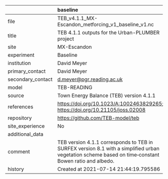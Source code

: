 |                   | baseline                                                                                                                                            |
|:------------------|:----------------------------------------------------------------------------------------------------------------------------------------------------|
| file              | TEB_v4.1.1_MX-Escandon_metforcing_v1_baseline_v1.nc                                                                                                 |
| title             | TEB 4.1.1 outputs for the Urban-PLUMBER project                                                                                                     |
| site              | MX-Escandon                                                                                                                                         |
| experiment        | Baseline                                                                                                                                            |
| institution       | David Meyer                                                                                                                                         |
| primary_contact   | David Meyer                                                                                                                                         |
| secondary_contact | d.meyer@pgr.reading.ac.uk                                                                                                                           |
| model             | TEB-READING                                                                                                                                         |
| source            | Town Energy Balance (TEB) version 4.1.1                                                                                                             |
| references        | https://doi.org/10.1023/A:1002463829265; https://doi.org/10.21105/joss.02008                                                                        |
| repository        | https://github.com/TEB-model/teb                                                                                                                    |
| site_experience   | No                                                                                                                                                  |
| additional_data   |                                                                                                                                                     |
| comment           | TEB version 4.1.1 corresponds to TEB in SURFEX version 8.1 with a simplified urban vegetation scheme based on time‐constant Bowen ratio and albedo. |
| history           | Created at 2021-07-14 21:44:19.795586                                                                                                               |
